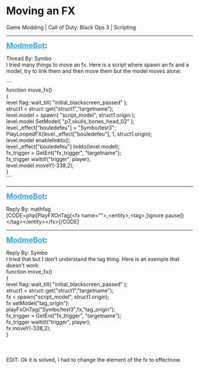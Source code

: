 # Moving an FX
Game Modding | Call of Duty: Black Ops 3 | Scripting

---
<strong style="font-size: 1.4em;"><span style="text-decoration: underline;text-decoration-color: #34a7f9;"><span style="color:#34a7f9;">ModmeBot</span></span>:</strong>

<p>Thread By: Symbo<br />I tried many things to move an fx. Here is a script where  spawn an fx and a model, try to link them and then move them but the model moves alone:<br /> <br />```<br />function move_fx()<br />{<br />level flag::wait_till( &quot;initial_blackscreen_passed&quot; );<br />struct1 = struct::get(&quot;struct1&quot;,&quot;targetname&quot;);<br />level.model = spawn( &quot;script_model&quot;, struct1.origin ); <br />level.model SetModel( &quot;p7_skulls_bones_head_02&quot; );<br />level._effect[&quot;bouledefeu&quot;] = &quot;Symbo/test3&quot;; <br />PlayLoopedFX(level._effect[&quot;bouledefeu&quot;], 1, struct1.origin);<br />level.model enablelinkto();<br />level._effect[&quot;bouledefeu&quot;] linkto(level.model);<br />fx_trigger = GetEnt(&quot;fx_trigger&quot;, &quot;targetname&quot;);<br />fx_trigger waittill(&quot;trigger&quot;, player);<br />level.model moveY(-338,2);<br />}<br />```</p>

---
<strong style="font-size: 1.4em;"><span style="text-decoration: underline;text-decoration-color: #34a7f9;"><span style="color:#34a7f9;">ModmeBot</span></span>:</strong>

<p>Reply By: mathfag<br />[CODE=php]PlayFXOnTag(&lt;fx name=&quot;&quot;&gt;,&lt;entity&gt;,&lt;tag&gt;,[ignore pause])<br />&lt;/tag&gt;&lt;/entity&gt;&lt;/fx&gt;[/CODE]</p>

---
<strong style="font-size: 1.4em;"><span style="text-decoration: underline;text-decoration-color: #34a7f9;"><span style="color:#34a7f9;">ModmeBot</span></span>:</strong>

<p>Reply By: Symbo<br />I tried that but I don&#39;t understand the tag thing. Here is an exemple that doesn&#39;t work:<br />function move_fx()<br />{<br />level flag::wait_till( &quot;initial_blackscreen_passed&quot; );<br />struct1 = struct::get(&quot;struct1&quot;,&quot;targetname&quot;);<br />fx = spawn(&quot;script_model&quot;, struct1.origin);<br />fx setModel(&quot;tag_origin&quot;);<br />playFxOnTag(&quot;Symbo/test3&quot;,fx,&quot;tag_origin&quot;);<br />fx_trigger = GetEnt(&quot;fx_trigger&quot;, &quot;targetname&quot;);<br />fx_trigger waittill(&quot;trigger&quot;, player);<br />fx moveY(-338,2);<br />}<br /> <br /> <br /> <br />EDIT: Ok it is solved, I had to change the element of the fx to effectnow.</p>
